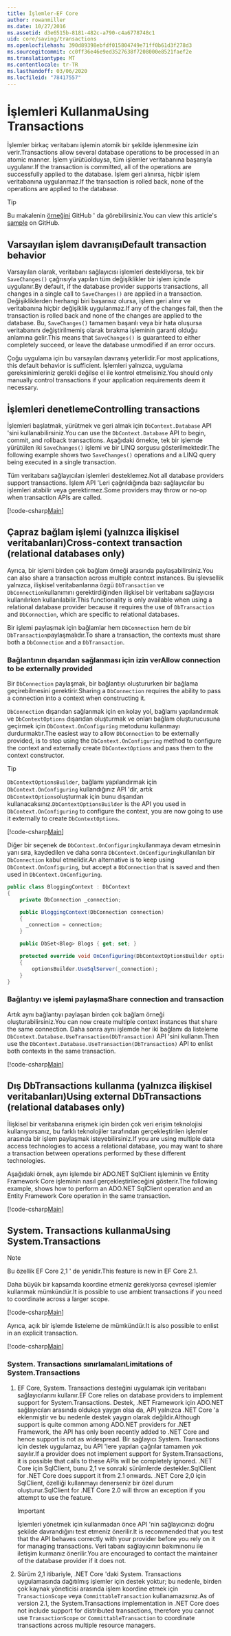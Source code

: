 ```yaml
---
title: İşlemler-EF Core
author: rowanmiller
ms.date: 10/27/2016
ms.assetid: d3e6515b-8181-482c-a790-c4a6778748c1
uid: core/saving/transactions
ms.openlocfilehash: 390d89398ebfdf015804749e71ff0b61d3f278d3
ms.sourcegitcommit: cc0ff36e46e9ed3527638f7208000e8521faef2e
ms.translationtype: MT
ms.contentlocale: tr-TR
ms.lasthandoff: 03/06/2020
ms.locfileid: "78417557"
---
```

# <a name="using-transactions"></a><span data-ttu-id="e5428-102">İşlemleri Kullanma</span><span class="sxs-lookup"><span data-stu-id="e5428-102">Using Transactions</span></span>

<span data-ttu-id="e5428-103">İşlemler birkaç veritabanı işlemin atomik bir şekilde işlenmesine izin verir.</span><span class="sxs-lookup"><span data-stu-id="e5428-103">Transactions allow several database operations to be processed in an atomic manner.</span></span> <span data-ttu-id="e5428-104">İşlem yürütüolduysa, tüm işlemler veritabanına başarıyla uygulanır.</span><span class="sxs-lookup"><span data-stu-id="e5428-104">If the transaction is committed, all of the operations are successfully applied to the database.</span></span> <span data-ttu-id="e5428-105">İşlem geri alınırsa, hiçbir işlem veritabanına uygulanmaz.</span><span class="sxs-lookup"><span data-stu-id="e5428-105">If the transaction is rolled back, none of the operations are applied to the database.</span></span>

> [!TIP]  
> <span data-ttu-id="e5428-106">Bu makalenin [örneğini](https://github.com/dotnet/EntityFramework.Docs/tree/master/samples/core/Saving/Transactions/) GitHub ' da görebilirsiniz.</span><span class="sxs-lookup"><span data-stu-id="e5428-106">You can view this article's [sample](https://github.com/dotnet/EntityFramework.Docs/tree/master/samples/core/Saving/Transactions/) on GitHub.</span></span>

## <a name="default-transaction-behavior"></a><span data-ttu-id="e5428-107">Varsayılan işlem davranışı</span><span class="sxs-lookup"><span data-stu-id="e5428-107">Default transaction behavior</span></span>

<span data-ttu-id="e5428-108">Varsayılan olarak, veritabanı sağlayıcısı işlemleri destekliyorsa, tek bir `SaveChanges()` çağrısıyla yapılan tüm değişiklikler bir işlem içinde uygulanır.</span><span class="sxs-lookup"><span data-stu-id="e5428-108">By default, if the database provider supports transactions, all changes in a single call to `SaveChanges()` are applied in a transaction.</span></span> <span data-ttu-id="e5428-109">Değişikliklerden herhangi biri başarısız olursa, işlem geri alınır ve veritabanına hiçbir değişiklik uygulanmaz.</span><span class="sxs-lookup"><span data-stu-id="e5428-109">If any of the changes fail, then the transaction is rolled back and none of the changes are applied to the database.</span></span> <span data-ttu-id="e5428-110">Bu, `SaveChanges()` tamamen başarılı veya bir hata oluşursa veritabanını değiştirilmemiş olarak bırakma işleminin garanti olduğu anlamına gelir.</span><span class="sxs-lookup"><span data-stu-id="e5428-110">This means that `SaveChanges()` is guaranteed to either completely succeed, or leave the database unmodified if an error occurs.</span></span>

<span data-ttu-id="e5428-111">Çoğu uygulama için bu varsayılan davranış yeterlidir.</span><span class="sxs-lookup"><span data-stu-id="e5428-111">For most applications, this default behavior is sufficient.</span></span> <span data-ttu-id="e5428-112">İşlemleri yalnızca, uygulama gereksinimleriniz gerekli değilse el ile kontrol etmelisiniz.</span><span class="sxs-lookup"><span data-stu-id="e5428-112">You should only manually control transactions if your application requirements deem it necessary.</span></span>

## <a name="controlling-transactions"></a><span data-ttu-id="e5428-113">İşlemleri denetleme</span><span class="sxs-lookup"><span data-stu-id="e5428-113">Controlling transactions</span></span>

<span data-ttu-id="e5428-114">İşlemleri başlatmak, yürütmek ve geri almak için `DbContext.Database` API 'sini kullanabilirsiniz.</span><span class="sxs-lookup"><span data-stu-id="e5428-114">You can use the `DbContext.Database` API to begin, commit, and rollback transactions.</span></span> <span data-ttu-id="e5428-115">Aşağıdaki örnekte, tek bir işlemde yürütülen iki `SaveChanges()` işlemi ve bir LINQ sorgusu gösterilmektedir.</span><span class="sxs-lookup"><span data-stu-id="e5428-115">The following example shows two `SaveChanges()` operations and a LINQ query being executed in a single transaction.</span></span>

<span data-ttu-id="e5428-116">Tüm veritabanı sağlayıcıları işlemleri desteklemez.</span><span class="sxs-lookup"><span data-stu-id="e5428-116">Not all database providers support transactions.</span></span> <span data-ttu-id="e5428-117">İşlem API 'Leri çağrıldığında bazı sağlayıcılar bu işlemleri atabilir veya gerektirmez.</span><span class="sxs-lookup"><span data-stu-id="e5428-117">Some providers may throw or no-op when transaction APIs are called.</span></span>

[!code-csharp[Main](../../../samples/core/Saving/Transactions/ControllingTransaction/Sample.cs?name=Transaction&highlight=3,17,18,19)]

## <a name="cross-context-transaction-relational-databases-only"></a><span data-ttu-id="e5428-118">Çapraz bağlam işlemi (yalnızca ilişkisel veritabanları)</span><span class="sxs-lookup"><span data-stu-id="e5428-118">Cross-context transaction (relational databases only)</span></span>

<span data-ttu-id="e5428-119">Ayrıca, bir işlemi birden çok bağlam örneği arasında paylaşabilirsiniz.</span><span class="sxs-lookup"><span data-stu-id="e5428-119">You can also share a transaction across multiple context instances.</span></span> <span data-ttu-id="e5428-120">Bu işlevsellik yalnızca, ilişkisel veritabanlarına özgü `DbTransaction` ve `DbConnection`kullanımını gerektirdiğinden ilişkisel bir veritabanı sağlayıcısı kullanılırken kullanılabilir.</span><span class="sxs-lookup"><span data-stu-id="e5428-120">This functionality is only available when using a relational database provider because it requires the use of `DbTransaction` and `DbConnection`, which are specific to relational databases.</span></span>

<span data-ttu-id="e5428-121">Bir işlemi paylaşmak için bağlamlar hem `DbConnection` hem de bir `DbTransaction`paylaşmalıdır.</span><span class="sxs-lookup"><span data-stu-id="e5428-121">To share a transaction, the contexts must share both a `DbConnection` and a `DbTransaction`.</span></span>

### <a name="allow-connection-to-be-externally-provided"></a><span data-ttu-id="e5428-122">Bağlantının dışarıdan sağlanması için izin ver</span><span class="sxs-lookup"><span data-stu-id="e5428-122">Allow connection to be externally provided</span></span>

<span data-ttu-id="e5428-123">Bir `DbConnection` paylaşmak, bir bağlantıyı oluştururken bir bağlama geçirebilmesini gerektirir.</span><span class="sxs-lookup"><span data-stu-id="e5428-123">Sharing a `DbConnection` requires the ability to pass a connection into a context when constructing it.</span></span>

<span data-ttu-id="e5428-124">`DbConnection` dışarıdan sağlanmak için en kolay yol, bağlamı yapılandırmak ve `DbContextOptions` dışarıdan oluşturmak ve onları bağlam oluşturucusuna geçirmek için `DbContext.OnConfiguring` metodunu kullanmayı durdurmaktır.</span><span class="sxs-lookup"><span data-stu-id="e5428-124">The easiest way to allow `DbConnection` to be externally provided, is to stop using the `DbContext.OnConfiguring` method to configure the context and externally create `DbContextOptions` and pass them to the context constructor.</span></span>

> [!TIP]  
> <span data-ttu-id="e5428-125">`DbContextOptionsBuilder`, bağlamı yapılandırmak için `DbContext.OnConfiguring` kullandığınız API 'dir, artık `DbContextOptions`oluşturmak için bunu dışarıdan kullanacaksınız.</span><span class="sxs-lookup"><span data-stu-id="e5428-125">`DbContextOptionsBuilder` is the API you used in `DbContext.OnConfiguring` to configure the context, you are now going to use it externally to create `DbContextOptions`.</span></span>

[!code-csharp[Main](../../../samples/core/Saving/Transactions/SharingTransaction/Sample.cs?name=Context&highlight=3,4,5)]

<span data-ttu-id="e5428-126">Diğer bir seçenek de `DbContext.OnConfiguring`kullanmaya devam etmesinin yanı sıra, kaydedilen ve daha sonra `DbContext.OnConfiguring`kullanılan bir `DbConnection` kabul etmelidir.</span><span class="sxs-lookup"><span data-stu-id="e5428-126">An alternative is to keep using `DbContext.OnConfiguring`, but accept a `DbConnection` that is saved and then used in `DbContext.OnConfiguring`.</span></span>

``` csharp
public class BloggingContext : DbContext
{
    private DbConnection _connection;

    public BloggingContext(DbConnection connection)
    {
      _connection = connection;
    }

    public DbSet<Blog> Blogs { get; set; }

    protected override void OnConfiguring(DbContextOptionsBuilder optionsBuilder)
    {
        optionsBuilder.UseSqlServer(_connection);
    }
}
```

### <a name="share-connection-and-transaction"></a><span data-ttu-id="e5428-127">Bağlantıyı ve işlemi paylaşma</span><span class="sxs-lookup"><span data-stu-id="e5428-127">Share connection and transaction</span></span>

<span data-ttu-id="e5428-128">Artık aynı bağlantıyı paylaşan birden çok bağlam örneği oluşturabilirsiniz.</span><span class="sxs-lookup"><span data-stu-id="e5428-128">You can now create multiple context instances that share the same connection.</span></span> <span data-ttu-id="e5428-129">Daha sonra aynı işlemde her iki bağlamı da listeleme `DbContext.Database.UseTransaction(DbTransaction)` API 'sini kullanın.</span><span class="sxs-lookup"><span data-stu-id="e5428-129">Then use the `DbContext.Database.UseTransaction(DbTransaction)` API to enlist both contexts in the same transaction.</span></span>

[!code-csharp[Main](../../../samples/core/Saving/Transactions/SharingTransaction/Sample.cs?name=Transaction&highlight=1,2,3,7,16,23,24,25)]

## <a name="using-external-dbtransactions-relational-databases-only"></a><span data-ttu-id="e5428-130">Dış DbTransactions kullanma (yalnızca ilişkisel veritabanları)</span><span class="sxs-lookup"><span data-stu-id="e5428-130">Using external DbTransactions (relational databases only)</span></span>

<span data-ttu-id="e5428-131">İlişkisel bir veritabanına erişmek için birden çok veri erişim teknolojisi kullanıyorsanız, bu farklı teknolojiler tarafından gerçekleştirilen işlemler arasında bir işlem paylaşmak isteyebilirsiniz.</span><span class="sxs-lookup"><span data-stu-id="e5428-131">If you are using multiple data access technologies to access a relational database, you may want to share a transaction between operations performed by these different technologies.</span></span>

<span data-ttu-id="e5428-132">Aşağıdaki örnek, aynı işlemde bir ADO.NET SqlClient işleminin ve Entity Framework Core işleminin nasıl gerçekleştirileceğini gösterir.</span><span class="sxs-lookup"><span data-stu-id="e5428-132">The following example, shows how to perform an ADO.NET SqlClient operation and an Entity Framework Core operation in the same transaction.</span></span>

[!code-csharp[Main](../../../samples/core/Saving/Transactions/ExternalDbTransaction/Sample.cs?name=Transaction&highlight=4,10,21,26,27,28)]

## <a name="using-systemtransactions"></a><span data-ttu-id="e5428-133">System. Transactions kullanma</span><span class="sxs-lookup"><span data-stu-id="e5428-133">Using System.Transactions</span></span>

> [!NOTE]  
> <span data-ttu-id="e5428-134">Bu özellik EF Core 2,1 ' de yenidir.</span><span class="sxs-lookup"><span data-stu-id="e5428-134">This feature is new in EF Core 2.1.</span></span>

<span data-ttu-id="e5428-135">Daha büyük bir kapsamda koordine etmeniz gerekiyorsa çevresel işlemler kullanmak mümkündür.</span><span class="sxs-lookup"><span data-stu-id="e5428-135">It is possible to use ambient transactions if you need to coordinate across a larger scope.</span></span>

[!code-csharp[Main](../../../samples/core/Saving/Transactions/AmbientTransaction/Sample.cs?name=Transaction&highlight=1,2,3,26,27,28)]

<span data-ttu-id="e5428-136">Ayrıca, açık bir işlemde listeleme de mümkündür.</span><span class="sxs-lookup"><span data-stu-id="e5428-136">It is also possible to enlist in an explicit transaction.</span></span>

[!code-csharp[Main](../../../samples/core/Saving/Transactions/CommitableTransaction/Sample.cs?name=Transaction&highlight=1,15,28,29,30)]

### <a name="limitations-of-systemtransactions"></a><span data-ttu-id="e5428-137">System. Transactions sınırlamaları</span><span class="sxs-lookup"><span data-stu-id="e5428-137">Limitations of System.Transactions</span></span>  

1. <span data-ttu-id="e5428-138">EF Core, System. Transactions desteğini uygulamak için veritabanı sağlayıcılarını kullanır.</span><span class="sxs-lookup"><span data-stu-id="e5428-138">EF Core relies on database providers to implement support for System.Transactions.</span></span> <span data-ttu-id="e5428-139">Destek, .NET Framework için ADO.NET sağlayıcıları arasında oldukça yaygın olsa da, API yalnızca .NET Core 'a eklenmiştir ve bu nedenle destek yaygın olarak değildir.</span><span class="sxs-lookup"><span data-stu-id="e5428-139">Although support is quite common among ADO.NET providers for .NET Framework, the API has only been recently added to .NET Core and hence support is not as widespread.</span></span> <span data-ttu-id="e5428-140">Bir sağlayıcı System. Transactions için destek uygulamaz, bu API 'lere yapılan çağrılar tamamen yok sayılır.</span><span class="sxs-lookup"><span data-stu-id="e5428-140">If a provider does not implement support for System.Transactions, it is possible that calls to these APIs will be completely ignored.</span></span> <span data-ttu-id="e5428-141">.NET Core için SqlClient, bunu 2,1 ve sonraki sürümlerde destekler.</span><span class="sxs-lookup"><span data-stu-id="e5428-141">SqlClient for .NET Core does support it from 2.1 onwards.</span></span> <span data-ttu-id="e5428-142">.NET Core 2,0 için SqlClient, özelliği kullanmayı denerseniz bir özel durum oluşturur.</span><span class="sxs-lookup"><span data-stu-id="e5428-142">SqlClient for .NET Core 2.0 will throw an exception if you attempt to use the feature.</span></span>

   > [!IMPORTANT]  
   > <span data-ttu-id="e5428-143">İşlemleri yönetmek için kullanmadan önce API 'nin sağlayıcınızı doğru şekilde davrandığını test etmeniz önerilir.</span><span class="sxs-lookup"><span data-stu-id="e5428-143">It is recommended that you test that the API behaves correctly with your provider before you rely on it for managing transactions.</span></span> <span data-ttu-id="e5428-144">Veri tabanı sağlayıcının bakımınonu ile iletişim kurmanız önerilir.</span><span class="sxs-lookup"><span data-stu-id="e5428-144">You are encouraged to contact the maintainer of the database provider if it does not.</span></span>

2. <span data-ttu-id="e5428-145">Sürüm 2,1 itibariyle, .NET Core 'daki System. Transactions uygulamasında dağıtılmış işlemler için destek yoktur; bu nedenle, birden çok kaynak yöneticisi arasında işlem koordine etmek için `TransactionScope` veya `CommittableTransaction` kullanamazsınız.</span><span class="sxs-lookup"><span data-stu-id="e5428-145">As of version 2.1, the System.Transactions implementation in .NET Core does not include support for distributed transactions, therefore you cannot use `TransactionScope` or `CommittableTransaction` to coordinate transactions across multiple resource managers.</span></span>
